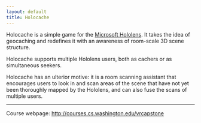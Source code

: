 ```yaml
---
layout: default
title: Holocache
---
```


Holocache is a simple game for the [Microsoft Hololens](https://www.microsoft.com/microsoft-hololens/en-us). It takes the idea of geocaching and redefines it with an awareness of room-scale 3D scene structure.

Holocache supports multiple Hololens users, both as cachers or as simultaneous seekers.

Holocache has an ulterior motive: it is a room scanning assistant that encourages users to look in and scan areas of the scene that have not yet been thoroughly mapped by the Hololens, and can also fuse the scans of multiple users.

---

Course webpage: <http://courses.cs.washington.edu/vrcapstone>

